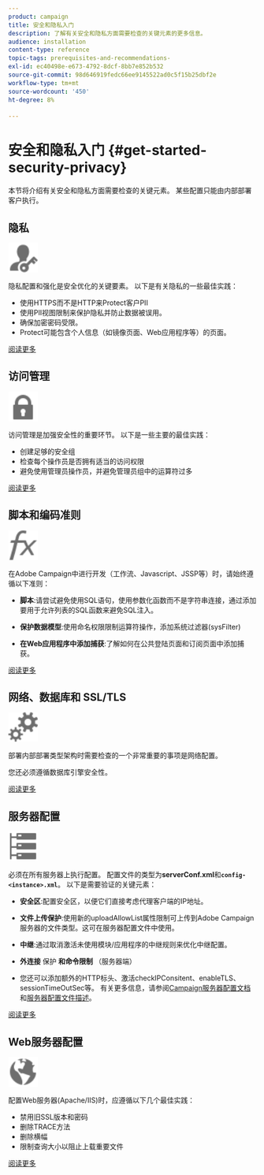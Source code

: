 ```yaml
---
product: campaign
title: 安全和隐私入门
description: 了解有关安全和隐私方面需要检查的关键元素的更多信息。
audience: installation
content-type: reference
topic-tags: prerequisites-and-recommendations-
exl-id: ec40498e-e673-4792-8dcf-8bb7e852b532
source-git-commit: 98d646919fedc66ee9145522ad0c5f15b25dbf2e
workflow-type: tm+mt
source-wordcount: '450'
ht-degree: 8%

---
```


# 安全和隐私入门 {#get-started-security-privacy}

本节将介绍有关安全和隐私方面需要检查的关键元素。 某些配置只能由内部部署客户执行。

## 隐私

<img src="assets/do-not-localize/icon_privacy.svg" width="60px">

隐私配置和强化是安全优化的关键要素。 以下是有关隐私的一些最佳实践：

* 使用HTTPS而不是HTTP来Protect客户PII
* 使用PII视图限制来保护隐私并防止数据被误用。
* 确保加密密码受限。
* Protect可能包含个人信息（如镜像页面、Web应用程序等）的页面。

[阅读更多](../../installation/using/privacy.md)

## 访问管理

<img src="assets/do-not-localize/icon_access.svg" width="60px">

访问管理是加强安全性的重要环节。 以下是一些主要的最佳实践：

* 创建足够的安全组
* 检查每个操作员是否拥有适当的访问权限
* 避免使用管理员操作员，并避免管理员组中的运算符过多

[阅读更多](../../installation/using/access-management.md)

## 脚本和编码准则

<img src="assets/do-not-localize/icon_scripting.svg" width="60px">

在Adobe Campaign中进行开发（工作流、Javascript、JSSP等）时，请始终遵循以下准则：

* **脚本**:请尝试避免使用SQL语句，使用参数化函数而不是字符串连接，通过添加要用于允许列表的SQL函数来避免SQL注入。

* **保护数据模型**:使用命名权限限制运算符操作，添加系统过滤器(sysFilter)

* **在Web应用程序中添加捕获**:了解如何在公共登陆页面和订阅页面中添加捕获。

[阅读更多](../../installation/using/scripting-coding-guidelines.md)

## 网络、数据库和 SSL/TLS

<img src="assets/do-not-localize/icon_network.svg" width="60px">

部署内部部署类型架构时需要检查的一个非常重要的事项是网络配置。

您还必须遵循数据库引擎安全性。

[阅读更多](../../installation/using/network-database.md)

## 服务器配置

<img src="assets/do-not-localize/icon_server.svg" width="60px">

必须在所有服务器上执行配置。 配置文件的类型为&#x200B;**serverConf.xml**&#x200B;和&#x200B;**`config-<instance>.xml`**。 以下是需要验证的关键元素：

* **安全区**:配置安全区，以便它们直接考虑代理客户端的IP地址。

* **文件上传保护**:使用新的uploadAllowList属性限制可上传到Adobe Campaign服务器的文件类型。这可在服务器配置文件中使用。

* **中继**:通过取消激活未使用模块/应用程序的中继规则来优化中继配置。

* **外连接** 保护 **和命令限制** （服务器端）

* 您还可以添加额外的HTTP标头、激活checkIPConsitent、enableTLS、sessionTimeOutSec等。 有关更多信息，请参阅[Campaign服务器配置文档](../../installation/using/configuring-campaign-server.md)和[服务器配置文件描述](../../installation/using/the-server-configuration-file.md)。

[阅读更多](../../installation/using/server-configuration.md)

## Web服务器配置

<img src="assets/do-not-localize/icon_web.svg" width="60px">

配置Web服务器(Apache/IIS)时，应遵循以下几个最佳实践：

* 禁用旧SSL版本和密码
* 删除TRACE方法
* 删除横幅
* 限制查询大小以阻止上载重要文件

[阅读更多](../../installation/using/web-server-configuration.md)
